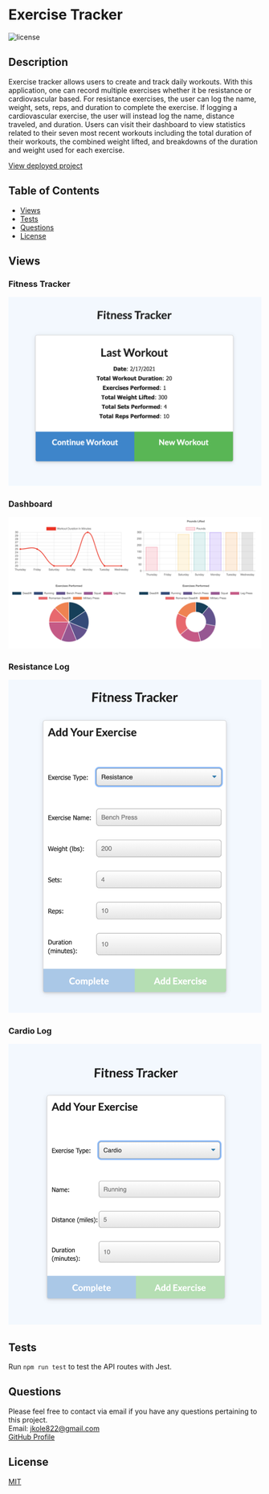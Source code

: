 # Exercise Tracker

![license](https://img.shields.io/static/v1?label=license&message=MIT&color=green&style=for-the-badge)

## Description

Exercise tracker allows users to create and track daily workouts. With this application, one can record multiple exercises whether it be resistance or cardiovascular based. For resistance exercises, the user can log the name, weight, sets, reps, and duration to complete the exercise. If logging a cardiovascular exercise, the user will instead log the name, distance traveled, and duration. Users can visit their dashboard to view statistics related to their seven most recent workouts including the total duration of their workouts, the combined weight lifted, and breakdowns of the duration and weight used for each exercise.

[View deployed project](https://jkg-exercise-tracker.herokuapp.com/)

## Table of Contents

- [Views](#views)
- [Tests](#tests)
- [Questions](#questions)
- [License](#license)

## Views

### Fitness Tracker

![Fitness Tracker Landing Page](public/images/landing.png)

### Dashboard

![Dashboard View Statistics](public/images/stats.png)

### Resistance Log

![Resistance Log](public/images/resistance-log.png)

### Cardio Log

![Cardio Log](public/images/cardio-log.png)

## Tests

Run `npm run test` to test the API routes with Jest.

## Questions

Please feel free to contact via email if you have any questions pertaining to this project.  
Email: jkole822@gmail.com  
[GitHub Profile](https://github.com/jkole822)

## License

[MIT](https://choosealicense.com/licenses/mit)
